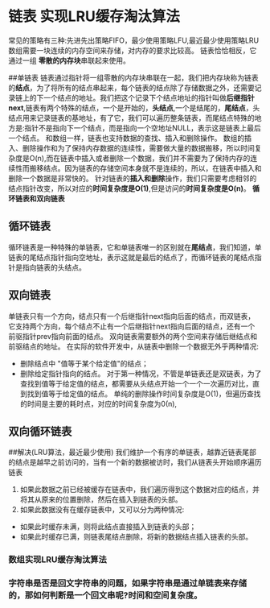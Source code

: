 # 链表 实现LRU缓存淘汰算法
常见的策略有三种:先进先出策略FIFO，最少使用策略LFU,最近最少使用策略LRU
数组需要一块连续的内存空间来存储，对内存的要求比较高。
链表恰恰相反，它通过一组 **零散的内存块**串联起来使用。

##单链表
链表通过指针将一组零散的内存块串联在一起，我们把内存块称为链表的**结点**，为了将所有的结点串起来，每个链表的结点除了存储数据之外，还需要记录链上的下一个结点的地址。我们把这个记录下个结点地址的指针叫做**后继指针next**,链表有两个特殊的结点，一个是开始的，**头结点**,一个是结尾的，**尾结点**，头结点用来记录链表的基地址，有了它，我们可以遍历整条链表，而尾结点特殊的地方是:指针不是指向下一个结点，而是指向一个空地址NULL，表示这是链表上最后一个结点。
和数组一样，链表也支持数据的查找、插入和删除操作。
数组的插入、删除操作和为了保持内存数据的连续性，需要做大量的数据搬移，所以时间复杂度是O(n),而在链表中插入或者删除一个数据，我们并不需要为了保持内存的连续性而搬移结点。因为链表的存储空间本身就不是连续的，所以，在链表中插入和删除一个数据是非常快的。
针对链表的**插入和删除**操作，我们只需要考虑相邻的结点指针改变，所以对应的**时间复杂度是O(1)**,但是访问的**时间复杂度是O(n)**。
**循环链表和双向链表**
## 循环链表
循环链表是一种特殊的单链表，它和单链表唯一的区别就在**尾结点**，我们知道，单链表的尾结点指针指向空地址，表示这就是最后的结点了，而循环链表的尾结点指针是指向链表的头结点。

## 双向链表
单链表只有一个方向，结点只有一个后继指针next指向后面的结点，而双链表，它支持两个方向，每个结点不止有一个后继指针next指向后面的结点，还有一个前驱指针prev指向前面的结点。
双向链表需要额外的两个空间来存储后继结点和前驱结点的地址。
在实际的软件开发中，从链表中删除一个数据无外乎两种情况:
* 删除结点中 "值等于某个给定值"的结点；
* 删除给定指针指向的结点。
对于第一种情况，不管是单链表还是双链表，为了查找到值等于给定值的结点，都需要从头结点开始一个一个一次遍历对比，直到找到值等于给定值的结点。
单纯的删除操作时间复杂度是O(1)，但遍历查找的时间是主要的耗时点，对应的时间复杂度为0(n),

## 双向循环链表

##解决(LRU算法，最近最少使用) 
我们维护一个有序的单链表，越靠近链表尾部的结点是越早之前访问的，当有一个新的数据被访时，我们从链表头开始顺序遍历链表
1. 如果此数据之前已经被缓存在链表中，我们遍历得到这个数据对应的结点，并将其从原来的位置删除，然后在插入到链表的头部。
2. 如果此数据没有在缓存链表中，又可以分为两种情况:
* 如果此时缓存未满，则将此结点直接插入到链表的头部；
* 如果此时缓存已满，则链表尾结点删除，将新的数据结点插入链表的头部。


### 数组实现LRU缓存淘汰算法
### 字符串是否是回文字符串的问题，如果字符串是通过单链表来存储的，那如何判断是一个回文串呢?时间和空间复杂度。